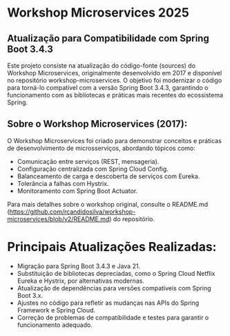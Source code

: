 # Workshop Microservices 2025

## Atualização para Compatibilidade com Spring Boot 3.4.3

Este projeto consiste na atualização do código-fonte (sources) do Workshop Microservices, originalmente desenvolvido em 2017 e disponível no repositório workshop-microservices. O objetivo foi modernizar o código para torná-lo compatível com a versão Spring Boot 3.4.3, garantindo o funcionamento com as bibliotecas e práticas mais recentes do ecossistema Spring.

## Sobre o Workshop Microservices (2017):
O Workshop Microservices foi criado para demonstrar conceitos e práticas de desenvolvimento de microsserviços, abordando tópicos como:

- Comunicação entre serviços (REST, mensageria).
- Configuração centralizada com Spring Cloud Config.
- Balanceamento de carga e descoberta de serviços com Eureka.
- Tolerância a falhas com Hystrix.
- Monitoramento com Spring Boot Actuator.

Para mais detalhes sobre o workshop original, consulte o README.md (https://github.com/rcandidosilva/workshop-microservices/blob/v2/README.md) do repositório.

# Principais Atualizações Realizadas:
- Migração para Spring Boot 3.4.3 e Java 21.
- Substituição de bibliotecas depreciadas, como o Spring Cloud Netflix Eureka e Hystrix, por alternativas modernas.
- Atualização de dependências para versões compatíveis com Spring Boot 3.x.
- Ajustes no código para refletir as mudanças nas APIs do Spring Framework e Spring Cloud.
- Correção de problemas de compatibilidade e testes para garantir o funcionamento adequado.
